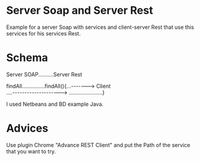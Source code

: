 Server Soap and Server Rest
===========================

Example for a server Soap with services and client-server Rest that use this services for his services Rest.

Schema
======

Server SOAP..........Server Rest         

findAll...............findAll(){...-------> Client    
....-------------------->
......................}
				  

I used Netbeans and BD example Java.


Advices
=======

Use plugin Chrome "Advance REST Client" and put the Path of the service that you want to try.
				  
